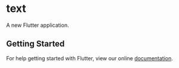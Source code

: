 # text

A new Flutter application.

## Getting Started

For help getting started with Flutter, view our online
[documentation](https://flutter.io/).
